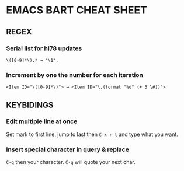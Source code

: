 # EMACS BART CHEAT SHEET

## REGEX

### Serial list for hl78 updates

`\([0-9]*\).* → "\1",`

### Increment by one the number for each iteration

`<Item ID="\([0-9]*\)"> → <Item ID="\,(format "%d" (+ 5 \#))">`

## KEYBIDINGS

### Edit multiple line at once

Set mark to first line, jump to last then `C-x r t` and type what you want.

### Insert special character in query & replace

`C-q` then your character. `C-q` will quote your next char.

